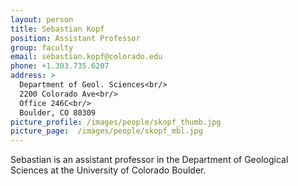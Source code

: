 ```yaml
---
layout: person
title: Sebastian Kopf
position: Assistant Professor
group: faculty
email: sebastian.kopf@colorado.edu
phone: +1.303.735.6207
address: >
  Department of Geol. Sciences<br/>
  2200 Colorado Ave<br/>
  Office 246C<br/>
  Boulder, CO 80309
picture_profile: /images/people/skopf_thumb.jpg
picture_page:  /images/people/skopf_mbl.jpg
---
```


Sebastian is an assistant professor in the Department of Geological Sciences at the University of Colorado Boulder.
